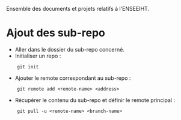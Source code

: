 Ensemble des documents et projets relatifs à l'ENSEEIHT.

# Ajout des sub-repo

- Aller dans le dossier du sub-repo concerné.
- Initialiser un repo :
```
    git init
```
- Ajouter le remote correspondant au sub-repo :
```
    git remote add <remote-name> <address>
```
- Récupérer le contenu du sub-repo et définir le remote principal :
```
    git pull -u <remote-name> <branch-name>
```
